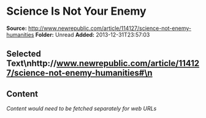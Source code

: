 # Science Is Not Your Enemy

**Source:** http://www.newrepublic.com/article/114127/science-not-enemy-humanities
**Folder:** Unread
**Added:** 2013-12-31T23:57:03


## Selected Text\nhttp://www.newrepublic.com/article/114127/science-not-enemy-humanities#\n

## Content
*Content would need to be fetched separately for web URLs*
